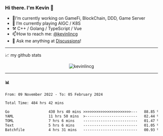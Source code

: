 ### Hi there. I'm Kevin 👋

- 🔭I’m currently working on GameFi, BlockChain, DDD, Game Server
- 🌱 I’m currently playing AIGC / K8S
-   :hammer_and_pick: C++ / Golang / TypeScript / Vue
- 📫How to reach me: [@kevinlincg](https://twitter.com/kevinlincg) 
-   :thought_balloon: Ask me anything at [Discussions](https://github.com/kevinlincg/kevinlincg/discussions/new)!

---

📈 my github stats

<p align="center"> <img src="https://github-readme-stats-ouuan.vercel.app/api?username=kevinlincg&theme=dark&show_icons=true&count_private=true" alt="kevinlincg" />

---

#### :bar_chart: 

<!--START_SECTION:waka-->

```txt
From: 09 November 2022 - To: 05 February 2024

Total Time: 484 hrs 42 mins

Go                  430 hrs 40 mins >>>>>>>>>>>>>>>>>>>>>>---   88.85 %
YAML                11 hrs 50 mins  >------------------------   02.44 %
TOML                7 hrs 6 mins    -------------------------   01.47 %
Text                5 hrs 6 mins    -------------------------   01.05 %
Batchfile           4 hrs 31 mins   -------------------------   00.93 %
```

<!--END_SECTION:waka-->
